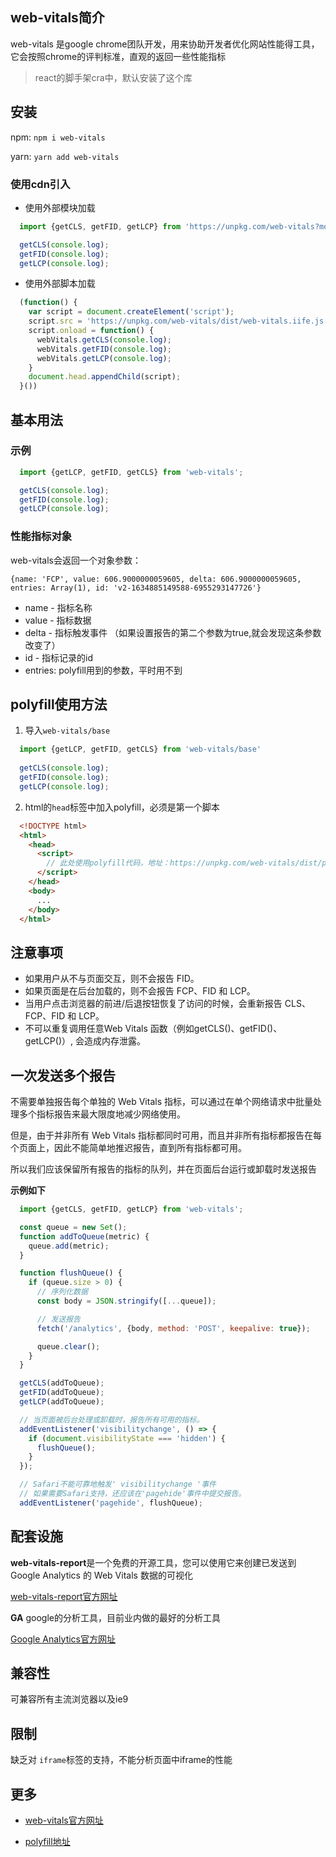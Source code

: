 ## web-vitals简介

web-vitals 是google chrome团队开发，用来协助开发者优化网站性能得工具，它会按照chrome的评判标准，直观的返回一些性能指标

> react的脚手架cra中，默认安装了这个库

## 安装
npm: `npm i web-vitals`

yarn: `yarn add web-vitals`
  
### 使用cdn引入
* 使用外部模块加载

```javascript
  import {getCLS, getFID, getLCP} from 'https://unpkg.com/web-vitals?module';

  getCLS(console.log);
  getFID(console.log);
  getLCP(console.log);
```

* 使用外部脚本加载

```javascript
  (function() {
    var script = document.createElement('script');
    script.src = 'https://unpkg.com/web-vitals/dist/web-vitals.iife.js';
    script.onload = function() {
      webVitals.getCLS(console.log);
      webVitals.getFID(console.log);
      webVitals.getLCP(console.log);
    }
    document.head.appendChild(script);
  }())
```



## 基本用法

### 示例 
  ```javascript
    import {getLCP, getFID, getCLS} from 'web-vitals';

    getCLS(console.log);
    getFID(console.log);
    getLCP(console.log);
  ```
### 性能指标对象
  web-vitals会返回一个对象参数：
  
  `{name: 'FCP', value: 606.9000000059605, delta: 606.9000000059605, entries: Array(1), id: 'v2-1634885149588-6955293147726'}`

  * name - 指标名称
  * value - 指标数据
  * delta - 指标触发事件 （如果设置报告的第二个参数为true,就会发现这条参数改变了）
  * id - 指标记录的id
  * entries: polyfill用到的参数，平时用不到

## polyfill使用方法
  1. 导入`web-vitals/base`

  ```javascript
    import {getLCP, getFID, getCLS} from 'web-vitals/base'
    
    getCLS(console.log);
    getFID(console.log);
    getLCP(console.log);
  ```
  
  2. html的`head`标签中加入polyfill，必须是第一个脚本

  ```html
    <!DOCTYPE html>
    <html>
      <head>
        <script>
          // 此处使用polyfill代码，地址：https://unpkg.com/web-vitals/dist/polyfill.js
        </script>
      </head>
      <body>
        ...
      </body>
    </html>
  ```

## 注意事项
  * 如果用户从不与页面交互，则不会报告 FID。
  * 如果页面是在后台加载的，则不会报告 FCP、FID 和 LCP。
  * 当用户点击浏览器的前进/后退按钮恢复了访问的时候，会重新报告 CLS、FCP、FID 和 LCP。
  * 不可以重复调用任意Web Vitals 函数（例如getCLS()、getFID()、getLCP()）, 会造成内存泄露。

## 一次发送多个报告
  不需要单独报告每个单独的 Web Vitals 指标，可以通过在单个网络请求中批量处理多个指标报告来最大限度地减少网络使用。

  但是，由于并非所有 Web Vitals 指标都同时可用，而且并非所有指标都报告在每个页面上，因此不能简单地推迟报告，直到所有指标都可用。

  所以我们应该保留所有报告的指标的队列，并在页面后台运行或卸载时发送报告

  **示例如下**
  ```javascript
    import {getCLS, getFID, getLCP} from 'web-vitals';

    const queue = new Set();
    function addToQueue(metric) {
      queue.add(metric);
    }

    function flushQueue() {
      if (queue.size > 0) {
        // 序列化数据
        const body = JSON.stringify([...queue]);

        // 发送报告
        fetch('/analytics', {body, method: 'POST', keepalive: true});

        queue.clear();
      }
    }

    getCLS(addToQueue);
    getFID(addToQueue);
    getLCP(addToQueue);

    // 当页面被后台处理或卸载时，报告所有可用的指标。  
    addEventListener('visibilitychange', () => {
      if (document.visibilityState === 'hidden') {
        flushQueue();
      }
    });

    // Safari不能可靠地触发' visibilitychange '事件  
    // 如果需要Safari支持，还应该在'pagehide'事件中提交报告。  
    addEventListener('pagehide', flushQueue);
  ```

## 配套设施
  
  **web-vitals-report**是一个免费的开源工具，您可以使用它来创建已发送到 Google Analytics 的 Web Vitals 数据的可视化
  
  [web-vitals-report官方网址](https://github.com/GoogleChromeLabs/web-vitals-report)

  **GA** google的分析工具，目前业内做的最好的分析工具

  [Google Analytics官方网址](https://analytics.withgoogle.com/)

## 兼容性
  
  可兼容所有主流浏览器以及ie9

## 限制

  缺乏对 `iframe`标签的支持，不能分析页面中iframe的性能

## 更多

  * [web-vitals官方网址](https://www.npmjs.com/package/web-vitals)

  * [polyfill地址](https://unpkg.com/web-vitals/dist/polyfill.js)